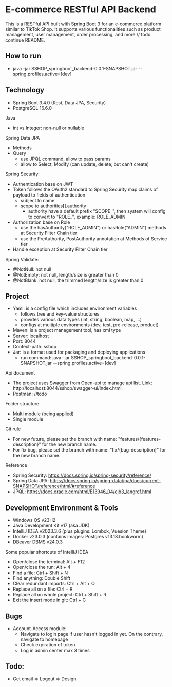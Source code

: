 # E-commerce RESTful API Backend

This is a RESTful API built with Spring Boot 3 for an e-commerce platform similar to TikTok Shop. It supports various functionalities such as product management, user management, order processing, and more // todo: continue README.

## How to run
- java -jar SSHOP_springboot_backend-0.0.1-SNAPSHOT.jar --spring.profiles.active=[dev]

## Technology
- Spring Boot 3.4.0 (Rest, Data JPA, Security)
- PostgreSQL 16.6.0

Java
- int vs Integer: non-null or nullable

Spring Data JPA
- Methods
- Query
  - use JPQL command, allow to pass params
  - allow to Select, Modify (can update, delete; but can't create)

Spring Security:
- Authentication base on JWT
- Token follows the OAuth2 standard to Spring Security map claims of payload to fields of authentication
    - subject to name
    - scope to authorities[].authority
      - authority have a default prefix "SCOPE_", then system will config to convert to "ROLE_", example: ROLE_ADMIN
- Authorization base on Role
  - use the hasAuthority("ROLE_ADMIN") or hasRole("ADMIN") methods at Security Filter Chain tier
  - use the PreAuthority, PostAuthority annotation at Methods of Service tier
- Handle exception at Security Filter Chain tier

Spring Validate:
- @NotNull: not null
- @NotEmpty: not null, length/size is greater than 0
- @NotBlank: not null, the trimmed length/size is greater than 0

## Project
- Yaml: is a config file which includes environment variables
  - follows tree and key-value structures
  - provides various data types (int, string, boolean, map, ...) 
  - configs at multiple environments (dev, test, pre-release, product)
- Maven: is a project management tool, has xml type
- Server: localhost
- Port: 8044
- Context-path: sshop
- Jar: is a format used for packaging and deploying applications
  - run command: java -jar SSHOP_springboot_backend-0.0.1-SNAPSHOT.jar --spring.profiles.active=[dev]

Api document
- The project uses Swagger from Open-api to manage api list. Link: http://localhost:8044/sshop/swagger-ui/index.html
- Postman: //todo

Folder structure:
- Multi module (being applied)
- Single module

Git rule
- For new future, please set the branch with name: "features/{features-description}" for the new branch name.
- For fix bug, please set the branch with name: "fix/{bug-description}" for the new branch name.

Reference
- Spring Security: https://docs.spring.io/spring-security/reference/
- Spring Data JPA: https://docs.spring.io/spring-data/jpa/docs/current-SNAPSHOT/reference/html/#reference
- JPQL: https://docs.oracle.com/html/E13946_04/ejb3_langref.html

## Development Environment & Tools
- Windows OS v23H2
- Java Development Kit v17 (aka JDK)
- IntelliJ IDEA v2023.3.6 (plus plugins: Lombok, Vuesion Theme)
- Docker v23.0.3 (contains images: Postgres v13.18.bookworm)
- DBeaver DBMS v24.0.3

Some popular shortcuts of IntelliJ IDEA
- Open/close the terminal: Alt + F12
- Open/close the run: Alt + 4
- Find a file: Ctrl + Shift + N
- Find anything: Double Shift
- Clear redundant imports: Ctrl + Alt + O
- Replace all on a file: Ctrl + R
- Replace all on whole project: Ctrl + Shift + R
- Exit the insert mode in git: Ctrl + C

## Bugs
- Account-Access module:
  - Navigate to login page if user hasn't logged in yet. On the contrary, navigate to homepage
  - Check expiration of token
  - Log in admin center max 3 times

## Todo:
- Get email => Logout => Design
